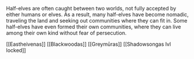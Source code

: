 Half-elves are often caught between two worlds, not fully accepted by either humans or elves. As a result, many half-elves have become nomadic, traveling the land and seeking out communities where they can fit in. Some half-elves have even formed their own communities, where they can live among their own kind without fear of persecution.



[[Eastheivenas]]
[[Blackwoodas]]
[[Greymūras]]
[[Shadowsongas lvl locked]]